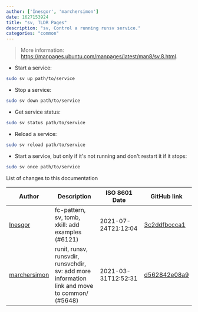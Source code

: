 ```yaml
---
author: ['Inesgor', 'marchersimon']
date: 1627153924
title: "sv, TLDR Pages"
description: "sv, Control a running runsv service."
categories: "common"
---
```

> More information: <https://manpages.ubuntu.com/manpages/latest/man8/sv.8.html>.

- Start a service:

```bash
sudo sv up path/to/service
```

- Stop a service:

```bash
sudo sv down path/to/service
```

- Get service status:

```bash
sudo sv status path/to/service
```

- Reload a service:

```bash
sudo sv reload path/to/service
```

- Start a service, but only if it's not running and don't restart it if it stops:

```bash
sudo sv once path/to/service
```
List of changes to this documentation


Author | Description | ISO 8601 Date | GitHub link
------|-----|-----|-----
[Inesgor](mailto:81314876+Inesgor@users.noreply.github.com) | fc-pattern, sv, tomb, xkill: add examples (#6121) | 2021-07-24T21:12:04 | [3c2ddfbccca1](https://github.com/tldr-pages/tldr/commit/3c2ddfbccca1824d61550b57338503dd5572ccaa)
[marchersimon](mailto:50295997+marchersimon@users.noreply.github.com) | runit, runsv, runsvdir, runsvchdir, sv: add more information link and move to common/ (#5648) | 2021-03-31T12:52:31 | [d562842e08a9](https://github.com/tldr-pages/tldr/commit/d562842e08a9fb8d1c71eb165394132acd5d9b3f)

